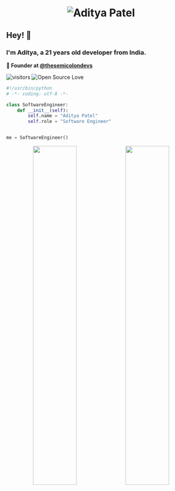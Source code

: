 <h1 align="center">
  <img src="https://raw.githubusercontent.com/adityatheoctocatdev/adityatheoctocatdev/main/name.svg" alt="Aditya Patel" />
</h1>

## Hey! 👋
### I'm Aditya, a 21 years old developer from India.

**🧭 Founder at [@thesemicolondevs](https://github.com/thesemicolondevs)**

![visitors](https://visitor-badge.laobi.icu/badge?page_id=adityatheoctocatdev.adityatheoctocatdev)
![Open Source Love](https://badges.frapsoft.com/os/v1/open-source.svg?v=102)

```python
#!/usr/bin/python
# -*- coding: utf-8 -*-

class SoftwareEngineer:
    def __init__(self):
        self.name = "Aditya Patel"
        self.role = "Software Engineer"


me = SoftwareEngineer()
```

<p align="center">
  <img width="48%" src="https://github-readme-stats.vercel.app/api?username=adityatheoctocatdev&show_icons=true&theme=tokyonight" />
  <img width="48%" src="https://github-readme-streak-stats.herokuapp.com/?user=adityatheoctocatdev&theme=tokyonight" />
</p>
